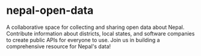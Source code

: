 # nepal-open-data
A collaborative space for collecting and sharing open data about Nepal. Contribute information about districts, local states, and software companies to create public APIs for everyone to use. Join us in building a comprehensive resource for Nepal's data!
